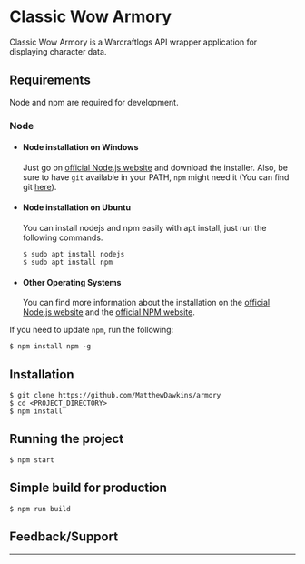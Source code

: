 # Classic Wow Armory
Classic Wow Armory is a Warcraftlogs API wrapper application for displaying character data.

## Requirements

Node and npm are required for development.

### Node
- #### Node installation on Windows

  Just go on [official Node.js website](https://nodejs.org/) and download the installer.
Also, be sure to have `git` available in your PATH, `npm` might need it (You can find git [here](https://git-scm.com/)).

- #### Node installation on Ubuntu

  You can install nodejs and npm easily with apt install, just run the following commands.

      $ sudo apt install nodejs
      $ sudo apt install npm

- #### Other Operating Systems
  You can find more information about the installation on the [official Node.js website](https://nodejs.org/) and the [official NPM website](https://npmjs.org/).

If you need to update `npm`, run the following:

    $ npm install npm -g

## Installation

    $ git clone https://github.com/MatthewDawkins/armory
    $ cd <PROJECT_DIRECTORY>
    $ npm install

## Running the project

    $ npm start

## Simple build for production

    $ npm run build

## Feedback/Support


---
